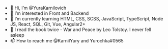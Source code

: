 - 👋 Hi, I’m @YuraKarnilovich
- 👀 I’m interested in Front and Backend
- 🌱 I’m currently learning HTML, CSS, SCSS, JavaScript, TypeScript, Node JS, React, SQL, Git, Vue, Angular2+
- 💞️ I read the book twice - War and Peace by Leo Tolstoy. I never fell asleep
- 📫 How to reach me @KarnilYury and Yurochka#0565

<!---
YuraKarnilovich/YuraKarnilovich is a ✨ special ✨ repository because its `README.md` (this file) appears on your GitHub profile.
You can click the Preview link to take a look at your changes.
--->
